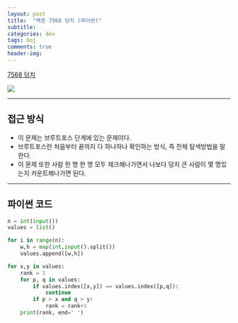 ```yaml
---
layout: post
title:  "백준 7568 덩치 (파이썬)"
subtitle:   
categories: dev
tags: boj
comments: true
header-img: 
---
```

[7568 덩치](https://www.acmicpc.net/problem/7568)   
  
<img src="https://ataraxiady.github.io/assets/img/dev/boj/7568_1.PNG">
  
---
## 접근 방식
- 이 문제는 브루트포스 단계에 있는 문제이다. 
- 브루트포스란 처음부터 끝까지 다 하나하나 확인하는 방식, 즉 전체 탐색방법을 말한다. 
- 이 문제 또한 사람 한 명 한 명 모두 체크해나가면서 나보다 덩치 큰 사람이 몇 명있는지 카운트해나가면 된다.

---
## 파이썬 코드
```python
n = int(input())
values = list()

for i in range(n):
    w,h = map(int,input().split())
    values.append([w,h])

for x,y in values:
    rank = 1
    for p, q in values:
        if values.index([x,y]) == values.index([p,q]):
            continue
        if p > x and q > y:
            rank = rank+1
    print(rank, end=' ')
```
